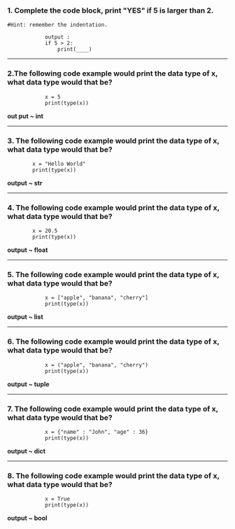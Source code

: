 
### 1. Complete the code block, print "YES" if 5 is larger than 2.
    #Hint: remember the indentation.
    
                output : 
                if 5 > 2:
                    print(____)
    
<hr>

### 2.The following code example would print the data type of x, what data type would that be?

                x = 5
                print(type(x))  

 **out put ~ int**

<hr>
         
### 3. The following code example would print the data type of x, what data type would that be?

            x = "Hello World"
            print(type(x))  

**output ~ str**

<hr>

### 4. The following code example would print the data type of x, what data type would that be?

            x = 20.5
            print(type(x))

**output ~ float** 

<hr>

### 5. The following code example would print the data type of x, what data type would that be?

                x = ["apple", "banana", "cherry"]
                print(type(x))

**output ~ list**

<hr>

### 6. The following code example would print the data type of x, what data type would that be?

                x = ("apple", "banana", "cherry")
                print(type(x))

**output ~ tuple**

<hr>

### 7. The following code example would print the data type of x, what data type would that be?

                x = {"name" : "John", "age" : 36}
                print(type(x))

**output ~ dict**

<hr>

### 8. The following code example would print the data type of x, what data type would that be?

                x = True
                print(type(x))

**output ~ bool**